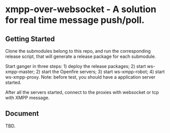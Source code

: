 xmpp-over-websocket - A solution for real time message push/poll.
===============

Getting Started
---------------
Clone the submodules belong to this repo, and run the corresponding release script,
that will generate a release package for each submodule. 

Start ganger in three steps: 1) deploy the release packages; 2) start ws-xmpp-master;
2) start the Openfire servers; 3) start ws-xmpp-robot; 4) start ws-xmpp-proxy.
Note: before test, you should have a application server started.

After all the servers started, connect to the proxies with websocket or tcp with XMPP message.

Document
--------
TBD.
